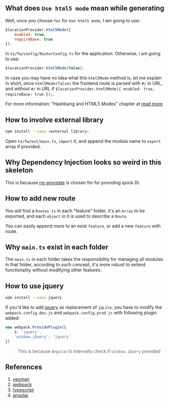 ## What does `Use html5 mode` mean while generating ##

Well, once you choose `Yes` for `Use html5 mode`, I am going to use:

```javascript
$locationProvider.html5Mode({
    enabled: true,
    requireBase: true
});
```

in `ts/fw/config/RouterConfig.ts` for the application. Otherwise, i am going to use:

```javascript
$locationProvider.html5Mode(false);
```

In case you may have no idea what this `html5Mode` method is, let me explain in short, once `html5Mode(false)` the frontend route is parsed with `#/` in URL, and without `#/` in URL if `$locationProvider.html5Mode({ enabled: true, requireBase: true });`.

For more information: "Hashbang and HTML5 Modes" chapter at [read more](https://docs.angularjs.org/guide/$location)


## How to involve external library ##

```bash
npm install --save <external library>
```

Open `ts/fw/ext/main.ts`, `import` it, and append the module name to `export` array if provided.

## Why Dependency Injection looks so weird in this skeleton ##

This is because [ng-annotate](https://github.com/olov/ng-annotate) is chosen for for providing quick DI.

## How to add new route ##

You will find a `Routes.ts` in each "feature" folder, it's an `Array` to be exported, and each `object` in it is used to describe a `Route`.

You can easily append more to an exist `feature`, or add a new `feature` with route.

## Why `main.ts` exist in each folder ##

The `main.ts` in each folder takes the responsibility for managing all modules in that folder, according to such concept, it's more robust to extend functionality without modifying other features.

## How to use jquery ##

```bash
npm install --save jquery
```

If you'd like to add [jquery](http://jquery.com/) as replacement of `jqLite`, you have to modify the `webpack.config.dev.js` and `webpack.config.prod.js` with following plugin added:

```javascript
new webpack.ProvidePlugin({
    $: 'jquery',
    'window.jQuery': 'jquery'
})
```

>This is because `AngularJS` internally check if `window.jQuery` provided


## References ##

1. [yeoman](http://yeoman.io/)
2. [webpack](http://webpack.github.io/)
3. [typescript](http://www.typescriptlang.org/)
4. [angular](https://angularjs.org/)
